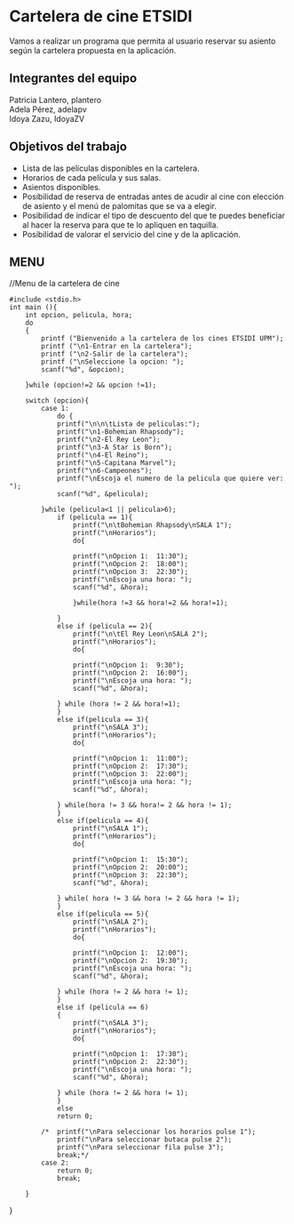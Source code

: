 # Cartelera de cine ETSIDI 

Vamos a realizar un programa que permita al usuario reservar su asiento según la cartelera propuesta en la aplicación.
## Integrantes del equipo

Patricia Lantero, plantero                                                                                 
Adela Pérez, adelapv                                                                                                      
Idoya Zazu, IdoyaZV                                                                                                       

## Objetivos del trabajo

- Lista de las películas disponibles en la cartelera.
- Horarios de cada película y sus salas.
- Asientos disponibles.
- Posibilidad de reserva de entradas antes de acudir al cine con elección de asiento y el menú de palomitas que se va a elegir.
- Posibilidad de indicar el tipo de descuento del que te puedes beneficiar al hacer la reserva para que te lo apliquen en taquilla.
- Posibilidad de valorar el servicio del cine y de la aplicación.

## MENU 

//Menu de la cartelera de cine

	#include <stdio.h>
	int main (){
		int opcion, pelicula, hora;
		do
		{
			printf ("Bienvenido a la cartelera de los cines ETSIDI UPM");
			printf ("\n1-Entrar en la cartelera");
			printf ("\n2-Salir de la cartelera");
			printf ("\nSeleccione la opcion: ");
			scanf("%d", &opcion);

		}while (opcion!=2 && opcion !=1);
		
		switch (opcion){
			case 1:
				do {
				printf("\n\n\tLista de peliculas:");
				printf("\n1-Bohemian Rhapsody");
				printf("\n2-El Rey Leon");
				printf("\n3-A Star is Born");
				printf("\n4-El Reino");
				printf("\n5-Capitana Marvel");
				printf("\n6-Campeones");
				printf("\nEscoja el numero de la pelicula que quiere ver:  ");
				scanf("%d", &pelicula);

			}while (pelicula<1 || pelicula>6);
				if (pelicula == 1){
					printf("\n\tBohemian Rhapsody\nSALA 1");
					printf("\nHorarios");
					do{
						
				    printf("\nOpcion 1:  11:30");
				    printf("\nOpcion 2:  18:00");
				    printf("\nOpcion 3:  22:30");
				    printf("\nEscoja una hora: ");
				    scanf("%d", &hora);

				    }while(hora !=3 && hora!=2 && hora!=1);
						
				}
				else if (pelicula == 2){
					printf("\n\tEl Rey Leon\nSALA 2");
					printf("\nHorarios");
					do{
					
				    printf("\nOpcion 1:  9:30");
				    printf("\nOpcion 2:  16:00");
				    printf("\nEscoja una hora: ");
				    scanf("%d", &hora);

				} while (hora != 2 && hora!=1);
				}
				else if(pelicula == 3){
					printf("\nSALA 3");
					printf("\nHorarios");
					do{
						
				    printf("\nOpcion 1:  11:00");
				    printf("\nOpcion 2:  17:30");
				    printf("\nOpcion 3:  22:00");
				    printf("\nEscoja una hora: ");
				    scanf("%d", &hora);

				} while(hora != 3 && hora!= 2 && hora != 1);
				}
				else if(pelicula == 4){
					printf("\nSALA 1");
					printf("\nHorarios");
					do{
						
				    printf("\nOpcion 1:  15:30");
				    printf("\nOpcion 2:  20:00");
				    printf("\nOpcion 3:  22:30");
				    scanf("%d", &hora);

				} while( hora != 3 && hora != 2 && hora != 1);
				}
				else if(pelicula == 5){
					printf("\nSALA 2");
					printf("\nHorarios");
					do{
						
				    printf("\nOpcion 1:  12:00");
				    printf("\nOpcion 2:  19:30");
				    printf("\nEscoja una hora: ");
				    scanf("%d", &hora);

				} while (hora != 2 && hora != 1);
				}
				else if (pelicula == 6)
				{
					printf("\nSALA 3");
					printf("\nHorarios");
					do{
						
				    printf("\nOpcion 1:  17:30");
				    printf("\nOpcion 2:  22:30");
				    printf("\nEscoja una hora: ");
				    scanf("%d", &hora);

				} while (hora != 2 && hora != 1);
				}
				else
				return 0;

			/*	printf("\nPara seleccionar los horarios pulse 1");
				printf("\nPara seleccionar butaca pulse 2");
				printf("\nPara seleccionar fila pulse 3");
				break;*/
			case 2:
				return 0;
				break;
				
		}

	
}
